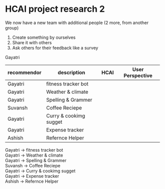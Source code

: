 # HCAI project research 2

We now have a new team with additional people (2 more, from another group)

1. Create something by ourselves
2. Share it with others
3. Ask others for their feedback like a survey

Gayatri 

|   recommendor |   description             |   HCAI    |   User Perspective    |
|---------------|---------------------------|-----------|-----------------------|
|   Gayatri     |   fitness tracker bot     |           |                       |
|   Gayatri     |   Weather & climate       |           |                       |
|   Gayatri     |   Spelling & Grammer      |           |                       |
|   Suvansh     |   Coffee Reciepe          |           |                       |
|   Gayatri     |   Curry & cookimg sugget  |           |                       |
|   Gayatri     |   Expense tracker         |           |                       |
|   Ashish      |   Refernce Helper         |           |                       |


Gayatri -> fitness tracker bot     
Gayatri -> Weather & climate       
Gayatri -> Spelling & Grammer      
Suvansh -> Coffee Reciepe          
Gayatri -> Curry & cookimg sugget  
Gayatri -> Expense tracker         
Ashish  -> Refernce Helper         
